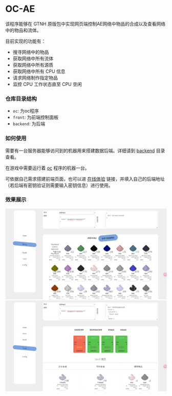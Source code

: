 # OC-AE

该程序能够在 GTNH 原版包中实现网页端控制AE网络中物品的合成以及查看网络中的物品和流体。

目前实现的功能有：

* 搜寻网络中的物品
* 获取网络中所有流体
* 获取网络中所有源质
* 获取网络中所有 CPU 信息
* 请求网络制作指定物品
* 监控 CPU 工作状态直至 CPU 空闲

### 仓库目录结构

* `oc`: 为oc程序
* `front`: 为前端控制面板
* `backend`: 为后端

### 如何使用

需要有一台服务器能够访问到的机器用来搭建数据后端。详细请到 [backend](./backend) 目录查看。

在游戏中需要运行着 [oc](./oc) 程序的机器一台。

可依据自己需求搭建前端页面，也可以进 [在线体验](https://blog.smileyik.eu.org/oc-ae/) 链接，并填入自己的后端地址（若后端有密钥验证则需要输入密钥信息）进行使用。

### 效果展示

![cpus](./docs/1.png)
![items](./docs/2.png)
